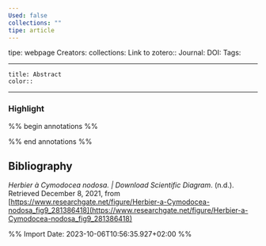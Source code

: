```yaml
---
Used: false
collections: ""
tipe: article
---
```

tipe: webpage
Creators: 
collections: 
Link to zotero:: 
Journal: 
DOI: 
Tags: 

---
```ad-note
title: Abstract
color:: 

```

---
### Highlight

%% begin annotations %%

%% end annotations %%

## Bibliography

_Herbier à Cymodocea nodosa. | Download Scientific Diagram_. (n.d.). Retrieved December 8, 2021, from [https://www.researchgate.net/figure/Herbier-a-Cymodocea-nodosa_fig9_281386418](https://www.researchgate.net/figure/Herbier-a-Cymodocea-nodosa_fig9_281386418)

%% Import Date: 2023-10-06T10:56:35.927+02:00 %%
